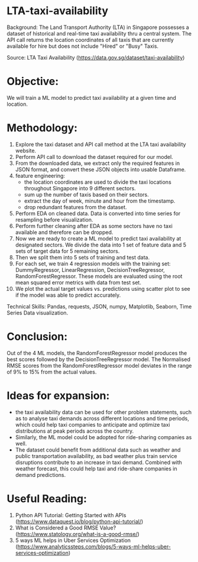 # LTA-taxi-availability
Background: The Land Transport Authority (LTA) in Singapore possesses a dataset of historical and real-time taxi availability thru a central system. The API call returns the location coordinates of all taxis that are currently available for hire but does not include "Hired" or "Busy" Taxis.

Source: LTA Taxi Availability (https://data.gov.sg/dataset/taxi-availability)

# Objective: 
We will train a ML model to predict taxi availability at a given time and location.

# Methodology:
1) Explore the taxi dataset and API call method at the LTA taxi availability website.
2) Perform API call to download the dataset required for our model.
3) From the downloaded data, we extract only the required features in JSON format, and convert these JSON objects into usable Dataframe.  
4) feature engineering: 
   - the location coordinates are used to divide the taxi locations throughout Singapore into 9 different sectors.
   - sum up the number of taxis based on their sectors.
   - extract the day of week, minute and hour from the timestamp.
   - drop redundant features from the dataset.
5) Perform EDA on cleaned data. Data is converted into time series for resampling before visualization.
6) Perform further cleaning after EDA as some sectors have no taxi available and therefore can be dropped.
7) Now we are ready to create a ML model to predict taxi availability at designated sectors. We divide the data into 1 set of feature data and 5 sets of target data for 5 remaining sectors. 
8) Then we split them into 5 sets of training and test data.
9) For each set, we train 4 regression models with the training set: DummyRegressor, LinearRegression, DecisionTreeRegressor, RandomForestRegressor. These models are evaluated using the root mean squared error metrics with data from test set.
10) We plot the actual target values vs. predictions using scatter plot to see if the model was able to predict accurately. 

Technical Skills: Pandas, requests, JSON, numpy, Matplotlib, Seaborn, Time Series Data visualization. 

# Conclusion:
Out of the 4 ML models, the RandomForestRegressor model produces the best scores followed by the DecisionTreeRegressor model. The Normalised RMSE scores from the RandomForestRegressor model deviates in the range of 9% to 15% from the actual values.

# Ideas for expansion:
- the taxi availability data can be used for other problem statements, such as to analyse taxi demands across different locations and time periods, which could help taxi companies to anticipate and optimize taxi distributions at peak periods across the country.
- Similarly, the ML model could be adopted for ride-sharing companies as well. 
- The dataset could benefit from additional data such as weather and public transportation availability, as bad weather plus train service disruptions contribute to an increase in taxi demand. Combined with weather forecast, this could help taxi and ride-share companies in demand predictions.

# Useful Reading:
1) Python API Tutorial: Getting Started with APIs (https://www.dataquest.io/blog/python-api-tutorial/)
2) What is Considered a Good RMSE Value? (https://www.statology.org/what-is-a-good-rmse/)
3) 5 ways ML helps in Uber Services Optimization (https://www.analyticssteps.com/blogs/5-ways-ml-helps-uber-services-optimization)
